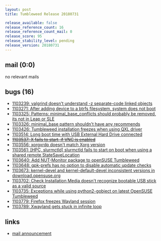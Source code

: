 ```yaml
---
layout: post
title: Tumbleweed Release 20180731

release_available: false
release_reference_count: 16
release_reference_count_mail: 0
release_score: 95
release_stability_level: pending
release_version: 20180731
---
```


## mail (0:0)

no relevant mails

## bugs (16)

<!--more-->

- [1103239: valgrind doesn't understand -z separate-code linked objects](https://bugzilla.opensuse.org/show_bug.cgi?id=1103239)
- [1103271: After adding device to a btrfs filesystem, system does not boot](https://bugzilla.opensuse.org/show_bug.cgi?id=1103271)
- [1103325: Patterns: minimal_base_conflicts should probably be removed, its not in Leap or SLE](https://bugzilla.opensuse.org/show_bug.cgi?id=1103325)
- [1103326: minimal_base pattern shouldn't have any recommends](https://bugzilla.opensuse.org/show_bug.cgi?id=1103326)
- [1103426: Tumbleweed installation freezes when using QXL driver](https://bugzilla.opensuse.org/show_bug.cgi?id=1103426)
- [1103514: Long boot time with USB External Hard Drive connected](https://bugzilla.opensuse.org/show_bug.cgi?id=1103514)
- ~~[1103537: X fails to start, if VNC is enabled](https://bugzilla.opensuse.org/show_bug.cgi?id=1103537)~~
- [1103556: xorgxrdp doesn't match Xorg version](https://bugzilla.opensuse.org/show_bug.cgi?id=1103556)
- [1103561: \[HPC, slurmctld\] slurmctld fails to start on boot when using a shared remote StateSaveLocation](https://bugzilla.opensuse.org/show_bug.cgi?id=1103561)
- [1103640: Add NUT-Monitor package to openSUSE Tumbleweed](https://bugzilla.opensuse.org/show_bug.cgi?id=1103640)
- [1103648: gpk-prefs has no option to disable automatic update checks](https://bugzilla.opensuse.org/show_bug.cgi?id=1103648)
- [1103673: kernel-devel and kernel-default-devel inconsistent versions in download.opensuse.org](https://bugzilla.opensuse.org/show_bug.cgi?id=1103673)
- [1103702: Check Installation Media doesn't recognize bootable USB stick as a valid source](https://bugzilla.opensuse.org/show_bug.cgi?id=1103702)
- [1103735: Exceptions while using python2-gobject on latest OpenSUSE Tumbleweed](https://bugzilla.opensuse.org/show_bug.cgi?id=1103735)
- [1103779: Firefox freezes Wayland session](https://bugzilla.opensuse.org/show_bug.cgi?id=1103779)
- [1103789: Xwayland gets stuck in infinite loop](https://bugzilla.opensuse.org/show_bug.cgi?id=1103789)



## links

- [mail announcement](https://lists.opensuse.org/opensuse-factory/2018-08/msg00056.html)
